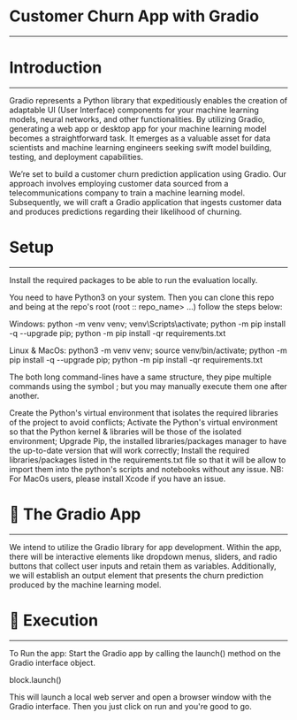 # Customer Churn App with Gradio
_________________________________________________________________________________________________

# Introduction
_________________________________________________________________________________________________
Gradio represents a Python library that expeditiously enables the creation of adaptable UI (User Interface) components for your machine learning models, neural networks, and other functionalities. By utilizing Gradio, generating a web app or desktop app for your machine learning model becomes a straightforward task. It emerges as a valuable asset for data scientists and machine learning engineers seeking swift model building, testing, and deployment capabilities.

We’re set to build a customer churn prediction application using Gradio. Our approach involves employing customer data sourced from a telecommunications company to train a machine learning model. Subsequently, we will craft a Gradio application that ingests customer data and produces predictions regarding their likelihood of churning.

# Setup
_________________________________________________________________________________________________
Install the required packages to be able to run the evaluation locally.

You need to have Python3 on your system. Then you can clone this repo and being at the repo's root (root :: repo_name> ...) follow the steps below:

Windows:
python -m venv venv; venv\Scripts\activate; python -m pip install -q --upgrade pip; python -m pip install -qr requirements.txt

Linux & MacOs:
python3 -m venv venv; source venv/bin/activate; python -m pip install -q --upgrade pip; python -m pip install -qr requirements.txt

The both long command-lines have a same structure, they pipe multiple commands using the symbol ; but you may manually execute them one after another.

Create the Python's virtual environment that isolates the required libraries of the project to avoid conflicts;
Activate the Python's virtual environment so that the Python kernel & libraries will be those of the isolated environment;
Upgrade Pip, the installed libraries/packages manager to have the up-to-date version that will work correctly;
Install the required libraries/packages listed in the requirements.txt file so that it will be allow to import them into the python's scripts and notebooks without any issue.
NB: For MacOs users, please install Xcode if you have an issue.

# 🔧 The Gradio App
__________________________________________________________________________________________________
We intend to utilize the Gradio library for app development. Within the app, there will be interactive elements like dropdown menus, sliders, and radio buttons that collect user inputs and retain them as variables. Additionally, we will establish an output element that presents the churn prediction produced by the machine learning model.

# 🚀 Execution
_________________________________________________________________________________________________
To Run the app: Start the Gradio app by calling the launch() method on the Gradio interface object.

block.launch()

This will launch a local web server and open a browser window with the Gradio interface. Then you just click on run and you're good to go.